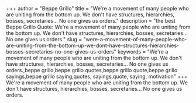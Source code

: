 +++
author = "Beppe Grillo"
title = "We're a movement of many people who are uniting from the bottom up. We don't have structures, hierarchies, bosses, secretaries... No one gives us orders."
description = "the best Beppe Grillo Quote: We're a movement of many people who are uniting from the bottom up. We don't have structures, hierarchies, bosses, secretaries... No one gives us orders."
slug = "were-a-movement-of-many-people-who-are-uniting-from-the-bottom-up-we-dont-have-structures-hierarchies-bosses-secretaries-no-one-gives-us-orders"
keywords = "We're a movement of many people who are uniting from the bottom up. We don't have structures, hierarchies, bosses, secretaries... No one gives us orders.,beppe grillo,beppe grillo quotes,beppe grillo quote,beppe grillo sayings,beppe grillo saying,quotes, sayings,quote, saying, motivation"
+++
We're a movement of many people who are uniting from the bottom up. We don't have structures, hierarchies, bosses, secretaries... No one gives us orders.
